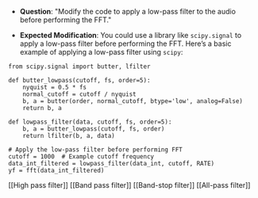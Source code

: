 


- **Question**: "Modify the code to apply a low-pass filter to the audio before performing the FFT."
    
- **Expected Modification**: You could use a library like `scipy.signal` to apply a low-pass filter before performing the FFT. Here’s a basic example of applying a low-pass filter using `scipy`:

```shell
from scipy.signal import butter, lfilter

def butter_lowpass(cutoff, fs, order=5):
    nyquist = 0.5 * fs
    normal_cutoff = cutoff / nyquist
    b, a = butter(order, normal_cutoff, btype='low', analog=False)
    return b, a

def lowpass_filter(data, cutoff, fs, order=5):
    b, a = butter_lowpass(cutoff, fs, order)
    return lfilter(b, a, data)

# Apply the low-pass filter before performing FFT
cutoff = 1000  # Example cutoff frequency
data_int_filtered = lowpass_filter(data_int, cutoff, RATE)
yf = fft(data_int_filtered)

```



[[High pass filter]]
[[Band pass filter]]
[[Band-stop filter]]
[[All-pass filter]]
